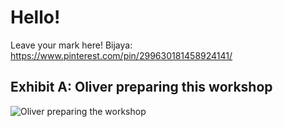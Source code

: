 # Hello!

Leave your mark here!
Bijaya: https://www.pinterest.com/pin/299630181458924141/

## Exhibit A: Oliver preparing this workshop
![Oliver preparing the workshop](https://media.giphy.com/media/unQ3IJU2RG7DO/giphy.gif)
